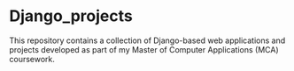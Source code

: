 # Django_projects
This repository contains a collection of Django-based web applications and projects developed as part of my Master of Computer Applications (MCA) coursework.

